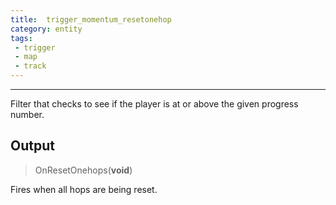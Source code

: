 ```yaml
---
title:  trigger_momentum_resetonehop
category: entity
tags:
 - trigger
 - map
 - track
---
```

----

Filter that checks to see if the player is at or above the given progress number.

## Output

> OnResetOnehops(**void**)

Fires when all hops are being reset.